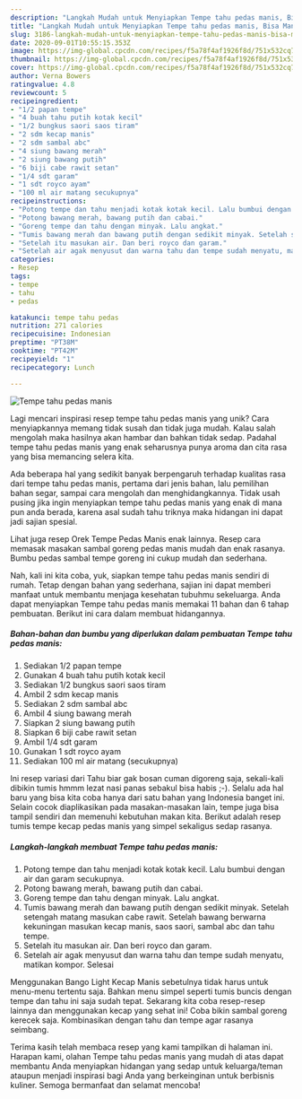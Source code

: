 ```yaml
---
description: "Langkah Mudah untuk Menyiapkan Tempe tahu pedas manis, Bisa Manjain Lidah"
title: "Langkah Mudah untuk Menyiapkan Tempe tahu pedas manis, Bisa Manjain Lidah"
slug: 3186-langkah-mudah-untuk-menyiapkan-tempe-tahu-pedas-manis-bisa-manjain-lidah
date: 2020-09-01T10:55:15.353Z
image: https://img-global.cpcdn.com/recipes/f5a78f4af1926f8d/751x532cq70/tempe-tahu-pedas-manis-foto-resep-utama.jpg
thumbnail: https://img-global.cpcdn.com/recipes/f5a78f4af1926f8d/751x532cq70/tempe-tahu-pedas-manis-foto-resep-utama.jpg
cover: https://img-global.cpcdn.com/recipes/f5a78f4af1926f8d/751x532cq70/tempe-tahu-pedas-manis-foto-resep-utama.jpg
author: Verna Bowers
ratingvalue: 4.8
reviewcount: 5
recipeingredient:
- "1/2 papan tempe"
- "4 buah tahu putih kotak kecil"
- "1/2 bungkus saori saos tiram"
- "2 sdm kecap manis"
- "2 sdm sambal abc"
- "4 siung bawang merah"
- "2 siung bawang putih"
- "6 biji cabe rawit setan"
- "1/4 sdt garam"
- "1 sdt royco ayam"
- "100 ml air matang secukupnya"
recipeinstructions:
- "Potong tempe dan tahu menjadi kotak kotak kecil. Lalu bumbui dengan air dan garam secukupnya."
- "Potong bawang merah, bawang putih dan cabai."
- "Goreng tempe dan tahu dengan minyak. Lalu angkat."
- "Tumis bawang merah dan bawang putih dengan sedikit minyak. Setelah setengah matang masukan cabe rawit. Setelah bawang berwarna kekuningan masukan kecap manis, saos saori, sambal abc dan tahu tempe."
- "Setelah itu masukan air. Dan beri royco dan garam."
- "Setelah air agak menyusut dan warna tahu dan tempe sudah menyatu, matikan kompor. Selesai"
categories:
- Resep
tags:
- tempe
- tahu
- pedas

katakunci: tempe tahu pedas 
nutrition: 271 calories
recipecuisine: Indonesian
preptime: "PT38M"
cooktime: "PT42M"
recipeyield: "1"
recipecategory: Lunch

---
```



![Tempe tahu pedas manis](https://img-global.cpcdn.com/recipes/f5a78f4af1926f8d/751x532cq70/tempe-tahu-pedas-manis-foto-resep-utama.jpg)

Lagi mencari inspirasi resep tempe tahu pedas manis yang unik? Cara menyiapkannya memang tidak susah dan tidak juga mudah. Kalau salah mengolah maka hasilnya akan hambar dan bahkan tidak sedap. Padahal tempe tahu pedas manis yang enak seharusnya punya aroma dan cita rasa yang bisa memancing selera kita.

Ada beberapa hal yang sedikit banyak berpengaruh terhadap kualitas rasa dari tempe tahu pedas manis, pertama dari jenis bahan, lalu pemilihan bahan segar, sampai cara mengolah dan menghidangkannya. Tidak usah pusing jika ingin menyiapkan tempe tahu pedas manis yang enak di mana pun anda berada, karena asal sudah tahu triknya maka hidangan ini dapat jadi sajian spesial.

Lihat juga resep Orek Tempe Pedas Manis enak lainnya. Resep cara memasak masakan sambal goreng pedas manis mudah dan enak rasanya. Bumbu pedas sambal tempe goreng ini cukup mudah dan sederhana.


Nah, kali ini kita coba, yuk, siapkan tempe tahu pedas manis sendiri di rumah. Tetap dengan bahan yang sederhana, sajian ini dapat memberi manfaat untuk membantu menjaga kesehatan tubuhmu sekeluarga. Anda dapat menyiapkan Tempe tahu pedas manis memakai 11 bahan dan 6 tahap pembuatan. Berikut ini cara dalam membuat hidangannya.

<!--inarticleads1-->

##### Bahan-bahan dan bumbu yang diperlukan dalam pembuatan Tempe tahu pedas manis:

1. Sediakan 1/2 papan tempe
1. Gunakan 4 buah tahu putih kotak kecil
1. Sediakan 1/2 bungkus saori saos tiram
1. Ambil 2 sdm kecap manis
1. Sediakan 2 sdm sambal abc
1. Ambil 4 siung bawang merah
1. Siapkan 2 siung bawang putih
1. Siapkan 6 biji cabe rawit setan
1. Ambil 1/4 sdt garam
1. Gunakan 1 sdt royco ayam
1. Sediakan 100 ml air matang (secukupnya)


Ini resep variasi dari Tahu biar gak bosan cuman digoreng saja, sekali-kali dibikin tumis hmmm lezat nasi panas sebakul bisa habis ;-). Selalu ada hal baru yang bisa kita coba hanya dari satu bahan yang Indonesia banget ini. Selain cocok diaplikasikan pada masakan-masakan lain, tempe juga bisa tampil sendiri dan memenuhi kebutuhan makan kita. Berikut adalah resep tumis tempe kecap pedas manis yang simpel sekaligus sedap rasanya. 

<!--inarticleads2-->

##### Langkah-langkah membuat Tempe tahu pedas manis:

1. Potong tempe dan tahu menjadi kotak kotak kecil. Lalu bumbui dengan air dan garam secukupnya.
1. Potong bawang merah, bawang putih dan cabai.
1. Goreng tempe dan tahu dengan minyak. Lalu angkat.
1. Tumis bawang merah dan bawang putih dengan sedikit minyak. Setelah setengah matang masukan cabe rawit. Setelah bawang berwarna kekuningan masukan kecap manis, saos saori, sambal abc dan tahu tempe.
1. Setelah itu masukan air. Dan beri royco dan garam.
1. Setelah air agak menyusut dan warna tahu dan tempe sudah menyatu, matikan kompor. Selesai


Menggunakan Bango Light Kecap Manis sebetulnya tidak harus untuk menu-menu tertentu saja. Bahkan menu simpel seperti tumis buncis dengan tempe dan tahu ini saja sudah tepat. Sekarang kita coba resep-resep lainnya dan menggunakan kecap yang sehat ini! Coba bikin sambal goreng kerecek saja. Kombinasikan dengan tahu dan tempe agar rasanya seimbang. 

Terima kasih telah membaca resep yang kami tampilkan di halaman ini. Harapan kami, olahan Tempe tahu pedas manis yang mudah di atas dapat membantu Anda menyiapkan hidangan yang sedap untuk keluarga/teman ataupun menjadi inspirasi bagi Anda yang berkeinginan untuk berbisnis kuliner. Semoga bermanfaat dan selamat mencoba!
